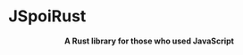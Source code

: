# JSpoiRust
<div style="text-align:center;"><b>A Rust library for those who used JavaScript</b></div>